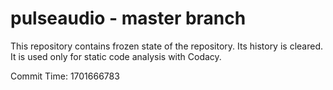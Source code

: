 # pulseaudio - master branch

This repository contains frozen state of the repository.
Its history is cleared. It is used only for static code
analysis with Codacy.

Commit Time: 1701666783